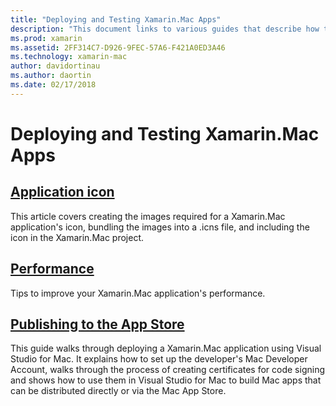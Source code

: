 ```yaml
---
title: "Deploying and Testing Xamarin.Mac Apps"
description: "This document links to various guides that describe how to deploy and test Xamarin.Mac apps. Linked guides discuss application icons, performance, and publishing to the App Store."
ms.prod: xamarin
ms.assetid: 2FF314C7-D926-9FEC-57A6-F421A0ED3A46
ms.technology: xamarin-mac
author: davidortinau
ms.author: daortin
ms.date: 02/17/2018
---
```


# Deploying and Testing Xamarin.Mac Apps

## [Application icon](app-icon.md)

This article covers creating the images required for a Xamarin.Mac application's icon, bundling the images into a .icns file, and including the icon in the Xamarin.Mac project.

## [Performance](performance.md)

Tips to improve your Xamarin.Mac application's performance.

## [Publishing to the App Store](publishing-to-the-app-store/index.md)

This guide walks through deploying a Xamarin.Mac application using Visual Studio for Mac. It explains how to set up the developer's Mac Developer Account, walks through the process of creating certificates for code signing and shows how to use them in Visual Studio for Mac to build Mac apps that can be distributed directly or via the Mac App Store.
